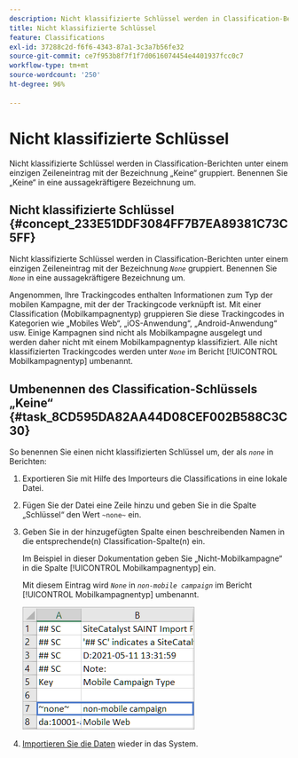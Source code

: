 ```yaml
---
description: Nicht klassifizierte Schlüssel werden in Classification-Berichten unter einem einzigen Zeileneintrag mit der Bezeichnung „Keine“ gruppiert. Benennen Sie „Keine“ in eine aussagekräftigere Bezeichnung um.
title: Nicht klassifizierte Schlüssel
feature: Classifications
exl-id: 37288c2d-f6f6-4343-87a1-3c3a7b56fe32
source-git-commit: ce7f953b8f7f1f7d0616074454e4401937fcc0c7
workflow-type: tm+mt
source-wordcount: '250'
ht-degree: 96%

---
```


# Nicht klassifizierte Schlüssel

Nicht klassifizierte Schlüssel werden in Classification-Berichten unter einem einzigen Zeileneintrag mit der Bezeichnung „Keine“ gruppiert. Benennen Sie „Keine“ in eine aussagekräftigere Bezeichnung um.

## Nicht klassifizierte Schlüssel {#concept_233E51DDF3084FF7B7EA89381C73C5FF}

Nicht klassifizierte Schlüssel werden in Classification-Berichten unter einem einzigen Zeileneintrag mit der Bezeichnung *`None`* gruppiert. Benennen Sie *`None`* in eine aussagekräftigere Bezeichnung um.

Angenommen, Ihre Trackingcodes enthalten Informationen zum Typ der mobilen Kampagne, mit der der Trackingcode verknüpft ist. Mit einer Classification (Mobilkampagnentyp) gruppieren Sie diese Trackingcodes in Kategorien wie „Mobiles Web“, „iOS-Anwendung“, „Android-Anwendung“ usw. Einige Kampagnen sind nicht als Mobilkampagne ausgelegt und werden daher nicht mit einem Mobilkampagnentyp klassifiziert. Alle nicht klassifizierten Trackingcodes werden unter  *`None`* im Bericht [!UICONTROL Mobilkampagnentyp] umbenannt.

## Umbenennen des Classification-Schlüssels „Keine“  {#task_8CD595DA82AA44D08CEF002B588C3C30}

<!-- 

t_rename_classification_none.xml

 -->

So benennen Sie einen nicht klassifizierten Schlüssel um, der als *`none`* in Berichten:

1. Exportieren Sie mit Hilfe des Importeurs die Classifications in eine lokale Datei.
1. Fügen Sie der Datei eine Zeile hinzu und geben Sie in die Spalte „Schlüssel“ den Wert `~none~` ein.
1. Geben Sie in der hinzugefügten Spalte einen beschreibenden Namen in die entsprechende(n) Classification-Spalte(n) ein.

   Im Beispiel in dieser Dokumentation geben Sie „Nicht-Mobilkampagne“ in die Spalte [!UICONTROL Mobilkampagnentyp] ein.

   Mit diesem Eintrag wird  *`None`* in *`non-mobile campaign`* im Bericht [!UICONTROL Mobilkampagnentyp] umbenannt.

   ![Beispiel eines nicht klassifizierten Schlüssels](/help/components/classifications/importer/assets/non-classified-key.png)

1. [Importieren Sie die Daten](/help/components/classifications/importer/import-file.md) wieder in das System.
